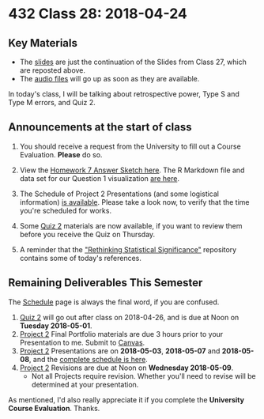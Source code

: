 # 432 Class 28: 2018-04-24

## Key Materials

- The [slides](https://github.com/THOMASELOVE/432-2018/tree/master/slides/class28) are just the continuation of the Slides from Class 27, which are reposted above. 
- The [audio files](https://github.com/THOMASELOVE/432-2018/tree/master/slides/class28) will go up as soon as they are available.

In today's class, I will be talking about retrospective power, Type S and Type M errors, and Quiz 2.

## Announcements at the start of class

1. You should receive a request from the University to fill out a Course Evaluation. **Please** do so.

2. View the [Homework 7 Answer Sketch here](http://htmlpreview.github.io/?https://github.com/THOMASELOVE/432-2018/blob/master/assignments/hw7/AnswerSketchHwk_7.html). The R Markdown file and data set for our Question 1 visualization [are here](https://github.com/THOMASELOVE/432-2018/tree/master/assignments/hw7).

3. The Schedule of Project 2 Presentations (and some logistical information) [is available](https://github.com/THOMASELOVE/432-2018/blob/master/projects/project2/PRESENTATIONS.md). Please take a look now, to verify that the time you're scheduled for works.

4. Some [Quiz 2](https://github.com/THOMASELOVE/432-2018/blob/master/quizzes/quiz2/README.md) materials are now available, if you want to review them before you receive the Quiz on Thursday.

5. A reminder that the ["Rethinking Statistical Significance"](https://github.com/THOMASELOVE/rethink) repository contains some of today's references.
   
## Remaining Deliverables This Semester

The [Schedule](https://github.com/THOMASELOVE/432-2018/blob/master/SCHEDULE.md) page is always the final word, if you are confused.

1. [Quiz 2](https://github.com/THOMASELOVE/432-2018/tree/master/quizzes/quiz2) will go out after class on 2018-04-26, and is due at Noon on **Tuesday 2018-05-01**.
2. [Project 2](https://github.com/THOMASELOVE/432-2018/tree/master/projects/project2) Final Portfolio materials are due 3 hours prior to your Presentation to me. Submit to [Canvas](https://canvas.case.edu/).
3. [Project 2](https://github.com/THOMASELOVE/432-2018/tree/master/projects/project2) Presentations are on **2018-05-03**, **2018-05-07** and **2018-05-08**, and the [complete schedule is here](https://github.com/THOMASELOVE/432-2018/blob/master/projects/project2/PRESENTATIONS.md).
4. [Project 2](https://github.com/THOMASELOVE/432-2018/tree/master/projects/project2) Revisions are due at Noon on **Wednesday 2018-05-09**. 
    - Not all Projects require revision. Whether you'll need to revise will be determined at your presentation.

As mentioned, I'd also really appreciate it if you complete the **University Course Evaluation**. Thanks.
